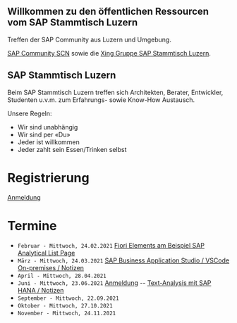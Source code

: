 ## Willkommen zu den öffentlichen Ressourcen vom SAP Stammtisch Luzern

Treffen der SAP Community aus Luzern und Umgebung.

[SAP Community SCN](https://wiki.scn.sap.com/wiki/x/Soo0Gg) sowie die [Xing Gruppe SAP Stammtisch Luzern](https://www.xing.com/communities/groups/sap-stammtisch-luzern-1110610).

## SAP Stammtisch Luzern

Beim SAP Stammtisch Luzern treffen sich Architekten, Berater, Entwickler, Studenten u.v.m. zum Erfahrungs- sowie Know-How Austausch.

Unsere Regeln:

- Wir sind unabhängig
- Wir sind per «Du»
- Jeder ist willkommen
- Jeder zahlt sein Essen/Trinken selbst

# Registrierung
[Anmeldung](https://www.xing.com/communities/groups/sap-stammtisch-luzern-ed9c-1110610/about)

# Termine

- `Februar - Mittwoch, 24.02.2021` [Fiori Elements am Beispiel SAP Analytical List Page](https://www.xing.com/events/sap-stammtisch-luzern-24-februar-2021-3288327)
- `März - Mittwoch, 24.03.2021` [SAP Business Application Studio / VSCode On-premises / Notizen](https://github.com/SAPStammtisch/Luzern/blob/main/Notizen/Notizen_03_2021.md)
- `April - Mittwoch, 28.04.2021`
- `Juni - Mittwoch, 23.06.2021` [Anmeldung](https://www.xing.com/events/sap-stammtisch-luzern-23-juni-2021-3502711)  --  [Text-Analysis mit SAP HANA / Notizen](https://github.com/SAPStammtisch/Luzern/tree/main/Notizen/Stammtisch_06_2021)
- `September - Mittwoch, 22.09.2021` 
- `Oktober - Mittwoch, 27.10.2021` 
- `November - Mittwoch, 24.11.2021` 
